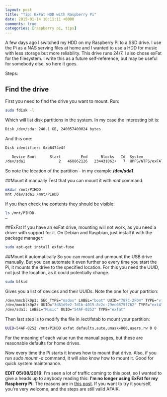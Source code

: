 ```yaml
---
layout: post
title: "Tip: ExFat HDD with Raspberry Pi"
date: 2015-01-14 10:11:11 +0000
comments: true
categories: [raspberry pi, tips]
---
```


A few days ago I switched my HDD on my Raspberry Pi to a SSD drive. I use the Pi as a NAS serving files at home and I wanted to use a HDD for music with less storage but more reliability. This drive runs 24/7. I also chose exFat for the filesystem. I write this as a future self-reference, but may be useful for somebody else, so here it goes.

<!-- more -->

Steps:
## Find the drive
First you need to find the drive you want to mount. Run:
```bash
sudo fdisk -l
```

Which will list disk partitions in the system. In my case the interesting bit is:
```bash
Disk /dev/sda: 240.1 GB, 240057409024 bytes
```
And this one:

```bash
Disk identifier: 0xb6474e4f

   Device Boot      Start         End      Blocks   Id  System
/dev/sda1               2   468862126   234431062+   7  HPFS/NTFS/exFAT
```

So note the location of the partition - in my example **/dev/sda1**.

##Mount it manually
Test that you can mount it with *mnt* command:
```bash
mkdir /mnt/PIHDD
mnt /dev/sda1 /mnt/PIHDD
```
If you then check the contents they should be visible:
```bash
ls /mnt/PIHDD
…
```

##ExFat
If you have an exFat drive, mounting will not work, as you need a driver with support for it. On Debian and Raspbian, just install it with the package manager:
```bash
sudo apt-get install exfat-fuse
```
##Mount it automatically
So you can mount and unmount the USB drive manually. But you can automate it even further so every time you start the Pi, it mounts the drive to the specified location. For this you need the UUID, not just the location, as it could potentially change.
```bash
sudo blkid
```
Gives you a list of devices and their UUIDs. Note the one for your partition:
```bash
/dev/mmcblk0p1: SEC_TYPE="msdos" LABEL="boot" UUID="787C-2FD4" TYPE="vfat"
/dev/mmcblk0p2: UUID="3d81d9e2-7d1b-4015-8c2c-29ec0875f762" TYPE="ext4"
/dev/sda1: LABEL="Music" UUID="54AF-0252" TYPE="exfat"
```
Then last step is to modify the file in /ect/fstab to mount your  partition:
```bash
UUID=54AF-0252 /mnt/PIHDD exfat defaults,auto,umask=000,users,rw 0 0
```

For the meaning of each value run the manual pages, but these are reasonable defaults for home drives.

Now every time the Pi starts it knows how to mount that drive. Also, if you run *sudo mount -a* command, it will also know how to mount it. Good for quick system maintenance.

**EDIT 05/08/2016**:
I'm seen a lot of traffic coming to this post, so I wanted to give a heads up to anybody reading this:
**I'm no longer using ExFat for my Raspberry Pi**. The reasons are in [this post][new-reference].
If you want to try it yourself, you're very welcome, and the steps are still valid AFAIK.

[new-reference]: {{site.url}}blog/2015/04/14/exfat-with-raspberry-pi-continued/
